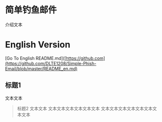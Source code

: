 # 简单钓鱼邮件
介绍文本
# English Version
[Go To English README.md]([https://github.com](https://github.com/DLTE1208/Simple-Phish-Email/blob/master/README_en.md)
## 标题1
文本文本
> 标题2 文本文本
> 文本文本文本文本文本文本
文本文本文本文本文本文本文本文本

